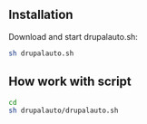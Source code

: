 ## Installation

Download and start drupalauto.sh:
```bash
sh drupalauto.sh
```

## How work with script


```bash
cd
sh drupalauto/drupalauto.sh
```

